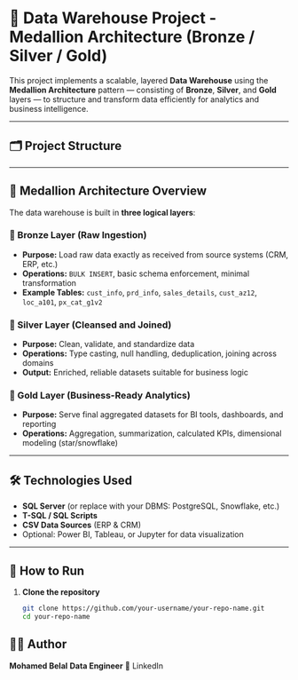 # 🧱 Data Warehouse Project - Medallion Architecture (Bronze / Silver / Gold)

This project implements a scalable, layered **Data Warehouse** using the **Medallion Architecture** pattern — consisting of **Bronze**, **Silver**, and **Gold** layers — to structure and transform data efficiently for analytics and business intelligence.

---

## 🗂️ Project Structure

---

## 🧱 Medallion Architecture Overview

The data warehouse is built in **three logical layers**:

### 🔹 Bronze Layer (Raw Ingestion)
- **Purpose:** Load raw data exactly as received from source systems (CRM, ERP, etc.)
- **Operations:** `BULK INSERT`, basic schema enforcement, minimal transformation
- **Example Tables:** `cust_info`, `prd_info`, `sales_details`, `cust_az12`, `loc_a101`, `px_cat_g1v2`

### 🔸 Silver Layer (Cleansed and Joined)
- **Purpose:** Clean, validate, and standardize data
- **Operations:** Type casting, null handling, deduplication, joining across domains
- **Output:** Enriched, reliable datasets suitable for business logic

### 🥇 Gold Layer (Business-Ready Analytics)
- **Purpose:** Serve final aggregated datasets for BI tools, dashboards, and reporting
- **Operations:** Aggregation, summarization, calculated KPIs, dimensional modeling (star/snowflake)

---

## 🛠️ Technologies Used

- **SQL Server** (or replace with your DBMS: PostgreSQL, Snowflake, etc.)
- **T-SQL / SQL Scripts**
- **CSV Data Sources** (ERP & CRM)
- Optional: Power BI, Tableau, or Jupyter for data visualization

---

## 🚀 How to Run

1. **Clone the repository**
   ```bash
   git clone https://github.com/your-username/your-repo-name.git
   cd your-repo-name

## 🙋‍♂️ Author

  **Mohamed Belal**
  **Data Engineer**
🔗 LinkedIn

